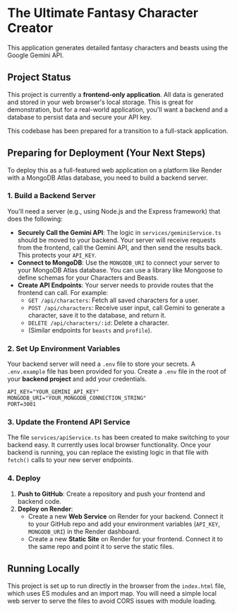 # The Ultimate Fantasy Character Creator

This application generates detailed fantasy characters and beasts using the Google Gemini API.

## Project Status

This project is currently a **frontend-only application**. All data is generated and stored in your web browser's local storage. This is great for demonstration, but for a real-world application, you'll want a backend and a database to persist data and secure your API key.

This codebase has been prepared for a transition to a full-stack application.

## Preparing for Deployment (Your Next Steps)

To deploy this as a full-featured web application on a platform like Render with a MongoDB Atlas database, you need to build a backend server.

### 1. Build a Backend Server

You'll need a server (e.g., using Node.js and the Express framework) that does the following:

-   **Securely Call the Gemini API**: The logic in `services/geminiService.ts` should be moved to your backend. Your server will receive requests from the frontend, call the Gemini API, and then send the results back. This protects your `API_KEY`.
-   **Connect to MongoDB**: Use the `MONGODB_URI` to connect your server to your MongoDB Atlas database. You can use a library like Mongoose to define schemas for your Characters and Beasts.
-   **Create API Endpoints**: Your server needs to provide routes that the frontend can call. For example:
    -   `GET /api/characters`: Fetch all saved characters for a user.
    -   `POST /api/characters`: Receive user input, call Gemini to generate a character, save it to the database, and return it.
    -   `DELETE /api/characters/:id`: Delete a character.
    -   (Similar endpoints for `beasts` and `profile`).

### 2. Set Up Environment Variables

Your backend server will need a `.env` file to store your secrets. A `.env.example` file has been provided for you. Create a `.env` file in the root of your **backend project** and add your credentials.

```
API_KEY="YOUR_GEMINI_API_KEY"
MONGODB_URI="YOUR_MONGODB_CONNECTION_STRING"
PORT=3001
```

### 3. Update the Frontend API Service

The file `services/apiService.ts` has been created to make switching to your backend easy. It currently uses local browser functionality. Once your backend is running, you can replace the existing logic in that file with `fetch()` calls to your new server endpoints.

### 4. Deploy

1.  **Push to GitHub**: Create a repository and push your frontend and backend code.
2.  **Deploy on Render**:
    -   Create a new **Web Service** on Render for your backend. Connect it to your GitHub repo and add your environment variables (`API_KEY`, `MONGODB_URI`) in the Render dashboard.
    -   Create a new **Static Site** on Render for your frontend. Connect it to the same repo and point it to serve the static files.

## Running Locally

This project is set up to run directly in the browser from the `index.html` file, which uses ES modules and an import map. You will need a simple local web server to serve the files to avoid CORS issues with module loading.
